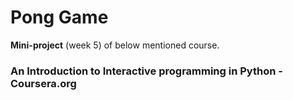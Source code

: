 # Pong Game 
**Mini-project** (week 5) of below mentioned course.
### An Introduction to Interactive programming in Python -Coursera.org
